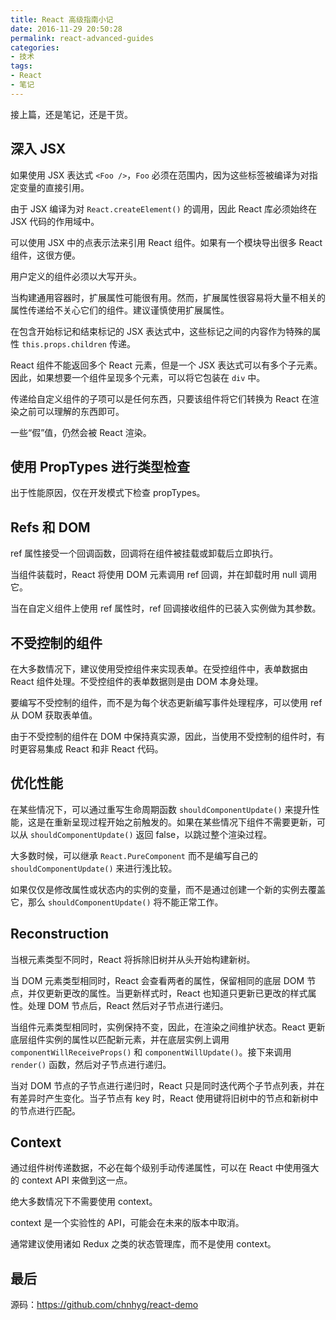 ```yaml
---
title: React 高级指南小记
date: 2016-11-29 20:50:28
permalink: react-advanced-guides
categories:
- 技术
tags:
- React
- 笔记
---
```


接上篇，还是笔记，还是干货。

<!-- more -->

## 深入 JSX

如果使用 JSX 表达式 `<Foo />`，`Foo` 必须在范围内，因为这些标签被编译为对指定变量的直接引用。

由于 JSX 编译为对 `React.createElement()` 的调用，因此 React 库必须始终在 JSX 代码的作用域中。

可以使用 JSX 中的点表示法来引用 React 组件。如果有一个模块导出很多 React 组件，这很方便。

用户定义的组件必须以大写开头。

当构建通用容器时，扩展属性可能很有用。然而，扩展属性很容易将大量不相关的属性传递给不关心它们的组件。建议谨慎使用扩展属性。

在包含开始标记和结束标记的 JSX 表达式中，这些标记之间的内容作为特殊的属性 `this.props.children` 传递。

React 组件不能返回多个 React 元素，但是一个 JSX 表达式可以有多个子元素。因此，如果想要一个组件呈现多个元素，可以将它包装在 `div` 中。

传递给自定义组件的子项可以是任何东西，只要该组件将它们转换为 React 在渲染之前可以理解的东西即可。

一些“假”值，仍然会被 React 渲染。

## 使用 PropTypes 进行类型检查

出于性能原因，仅在开发模式下检查 propTypes。

## Refs 和 DOM

ref 属性接受一个回调函数，回调将在组件被挂载或卸载后立即执行。

当组件装载时，React 将使用 DOM 元素调用 ref 回调，并在卸载时用 null 调用它。

当在自定义组件上使用 ref 属性时，ref 回调接收组件的已装入实例做为其参数。

## 不受控制的组件

在大多数情况下，建议使用受控组件来实现表单。在受控组件中，表单数据由 React 组件处理。不受控组件的表单数据则是由 DOM 本身处理。

要编写不受控制的组件，而不是为每个状态更新编写事件处理程序，可以使用 ref 从 DOM 获取表单值。

由于不受控制的组件在 DOM 中保持真实源，因此，当使用不受控制的组件时，有时更容易集成 React 和非 React 代码。

## 优化性能

在某些情况下，可以通过重写生命周期函数 `shouldComponentUpdate()` 来提升性能，这是在重新呈现过程开始之前触发的。如果在某些情况下组件不需要更新，可以从 `shouldComponentUpdate()` 返回 false，以跳过整个渲染过程。

大多数时候，可以继承 `React.PureComponent` 而不是编写自己的 `shouldComponentUpdate()` 来进行浅比较。

如果仅仅是修改属性或状态内的实例的变量，而不是通过创建一个新的实例去覆盖它，那么 `shouldComponentUpdate()` 将不能正常工作。

## Reconstruction

当根元素类型不同时，React 将拆除旧树并从头开始构建新树。

当 DOM 元素类型相同时，React 会查看两者的属性，保留相同的底层 DOM 节点，并仅更新更改的属性。当更新样式时，React 也知道只更新已更改的样式属性。处理 DOM 节点后，React 然后对子节点进行递归。

当组件元素类型相同时，实例保持不变，因此，在渲染之间维护状态。React 更新底层组件实例的属性以匹配新元素，并在底层实例上调用 `componentWillReceiveProps()` 和 `componentWillUpdate()`。接下来调用 `render()` 函数，然后对子节点进行递归。

当对 DOM 节点的子节点进行递归时，React 只是同时迭代两个子节点列表，并在有差异时产生变化。当子节点有 key 时，React 使用键将旧树中的节点和新树中的节点进行匹配。

## Context

通过组件树传递数据，不必在每个级别手动传递属性，可以在 React 中使用强大的 context API 来做到这一点。

绝大多数情况下不需要使用 context。

context 是一个实验性的 API，可能会在未来的版本中取消。

通常建议使用诸如 Redux 之类的状态管理库，而不是使用 context。

## 最后

源码：https://github.com/chnhyg/react-demo

